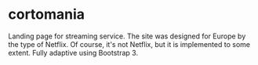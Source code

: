 # cortomania
Landing page for streaming service. The site was designed for Europe by the type of Netflix. Of course, it's not Netflix, but it is implemented to some extent. Fully adaptive using Bootstrap 3.
